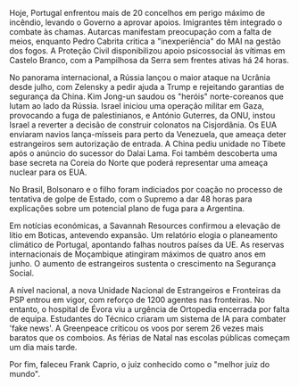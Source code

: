 Hoje, Portugal enfrentou mais de 20 concelhos em perigo máximo de incêndio, levando o Governo a aprovar apoios. Imigrantes têm integrado o combate às chamas. Autarcas manifestam preocupação com a falta de meios, enquanto Pedro Cabrita critica a "inexperiência" do MAI na gestão dos fogos. A Proteção Civil disponibilizou apoio psicossocial às vítimas em Castelo Branco, com a Pampilhosa da Serra sem frentes ativas há 24 horas.

No panorama internacional, a Rússia lançou o maior ataque na Ucrânia desde julho, com Zelensky a pedir ajuda a Trump e rejeitando garantias de segurança da China. Kim Jong-un saudou os "heróis" norte-coreanos que lutam ao lado da Rússia. Israel iniciou uma operação militar em Gaza, provocando a fuga de palestinianos, e António Guterres, da ONU, instou Israel a reverter a decisão de construir colonatos na Cisjordânia. Os EUA enviaram navios lança-mísseis para perto da Venezuela, que ameaça deter estrangeiros sem autorização de entrada. A China pediu unidade no Tibete após o anúncio do sucessor do Dalai Lama. Foi também descoberta uma base secreta na Coreia do Norte que poderá representar uma ameaça nuclear para os EUA.

No Brasil, Bolsonaro e o filho foram indiciados por coação no processo de tentativa de golpe de Estado, com o Supremo a dar 48 horas para explicações sobre um potencial plano de fuga para a Argentina.

Em notícias económicas, a Savannah Resources confirmou a elevação de lítio em Boticas, antevendo expansão. Um relatório elogia o planeamento climático de Portugal, apontando falhas noutros países da UE. As reservas internacionais de Moçambique atingiram máximos de quatro anos em junho. O aumento de estrangeiros sustenta o crescimento na Segurança Social.

A nível nacional, a nova Unidade Nacional de Estrangeiros e Fronteiras da PSP entrou em vigor, com reforço de 1200 agentes nas fronteiras. No entanto, o hospital de Évora viu a urgência de Ortopedia encerrada por falta de equipa. Estudantes do Técnico criaram um sistema de IA para combater 'fake news'. A Greenpeace criticou os voos por serem 26 vezes mais baratos que os comboios. As férias de Natal nas escolas públicas começam um dia mais tarde.

Por fim, faleceu Frank Caprio, o juiz conhecido como o "melhor juiz do mundo".
